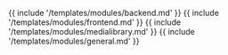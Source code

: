 {{ include '/templates/modules/backend.md' }}
{{ include '/templates/modules/frontend.md' }}
{{ include '/templates/modules/medialibrary.md' }}
{{ include '/templates/modules/general.md' }}